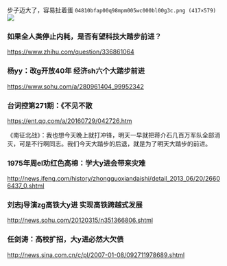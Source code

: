步子迈大了，容易扯着蛋
`04810bfap00q98mpm005wc000bl00g3c.png (417×579)`<br>
![](http://cms-bucket.ws.126.net/2020/0423/04810bfap00q98mpm005wc000bl00g3c.png)

### 如果全人类停止内耗，是否有望科技大踏步前进？
https://www.zhihu.com/question/336861064

### 杨yy：改g开放40年 经济sh六个大踏步前进
https://www.sohu.com/a/280961404_99952342

### 台词控第271期：《不见不散
https://ent.qq.com/a/20160729/042726.htm

《南征北战》：我也想今天晚上就打冲锋，明天一早就把蒋介石几百万军队全部消灭，可是不行啊同志。我们今天大踏步的后退，就是为了明天大踏步的前进。

### 1975年周el劝红色高棉：学大y进会带来灾难
http://news.ifeng.com/history/zhongguoxiandaishi/detail_2013_06/20/26606437_0.shtml

### 刘志j导演zg高铁大y进 实现高铁跨越式发展
http://news.sohu.com/20120315/n351366806.shtml

### 任剑涛：高校扩招，大y进必然大欠债
http://news.sina.com.cn/c/pl/2007-01-08/092711978689.shtml
